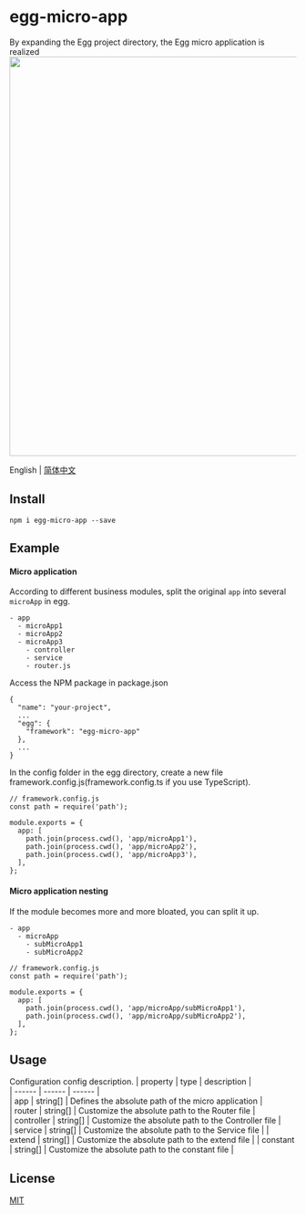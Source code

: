 # egg-micro-app
By expanding the Egg project directory, the Egg micro application is realized
<img src="https://store-g1.seewo.com/seewoedu_pub_6334eb4993f4474ba5845c2b3c855119" width="700"  align="bottom" />  


English | [简体中文](./README-zh_CN.md)
## Install
```
npm i egg-micro-app --save
```
## Example
#### Micro application
According to different business modules, split the original `app` into several `microApp` in egg.
```
- app
  - microApp1
  - microApp2
  - microApp3
    - controller
    - service
    - router.js
```
Access the NPM package in package.json
```
{
  "name": "your-project",
  ...
  "egg": {
    "framework": "egg-micro-app"
  },
  ...
}
```
In the config folder in the egg directory, create a new file framework.config.js(framework.config.ts if you use TypeScript).
```
// framework.config.js
const path = require('path');

module.exports = {
  app: [
    path.join(process.cwd(), 'app/microApp1'),
    path.join(process.cwd(), 'app/microApp2'),
    path.join(process.cwd(), 'app/microApp3'),
  ],
};
```
#### Micro application nesting
If the module becomes more and more bloated, you can split it up.
```
- app
  - microApp
    - subMicroApp1
    - subMicroApp2
```
```
// framework.config.js
const path = require('path');

module.exports = {
  app: [
    path.join(process.cwd(), 'app/microApp/subMicroApp1'),
    path.join(process.cwd(), 'app/microApp/subMicroApp2'),
  ],
};
```

## Usage
Configuration config description.
| property | type | description |  
| ------ | ------ | ------ |  
| app | string[] | Defines the absolute path of the micro application |  
| router | string[] | Customize the absolute path to the Router file |  
| controller | string[] | Customize the absolute path to the Controller file |  
| service | string[] | Customize the absolute path to the Service file |
| extend | string[] | Customize the absolute path to the extend file |
| constant | string[] | Customize the absolute path to the constant file |  

## License
[MIT](./LICENSE)
